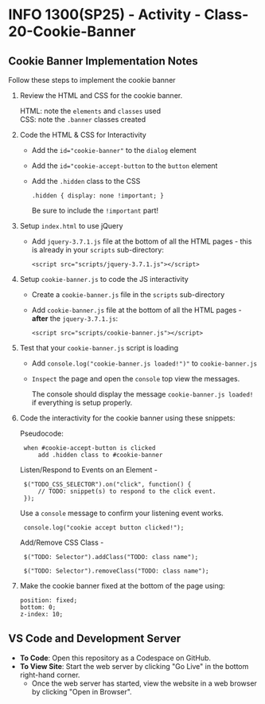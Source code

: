 # INFO 1300(SP25) - Activity - Class-20-Cookie-Banner

## Cookie Banner Implementation Notes

Follow these steps to implement the cookie banner

1. Review the HTML and CSS for the cookie banner.
   
   HTML: note the `elements` and `classes` used<br>
   CSS:  note the `.banner` classes created<br>

2. Code the HTML & CSS for Interactivity

    - Add the `id="cookie-banner"` to the `dialog` element <br>
    - Add the `id="cookie-accept-button` to the `button` element <br>
    - Add the `.hidden` class to the CSS

        `.hidden {
            display: none !important;
        }`

        Be sure to include the `!important` part!

3.  Setup `index.html` to use jQuery
   
    - Add `jquery-3.7.1.js` file at the bottom of all the HTML pages - this is already in your `scripts` sub-directory:
   
        `<script src="scripts/jquery-3.7.1.js"></script>`

4.  Setup `cookie-banner.js` to code the JS interactivity

    - Create a `cookie-banner.js` file in the `scripts` sub-directory

    - Add `cookie-banner.js` file at the bottom of all the HTML pages - **after** the `jquery-3.7.1.js`:
   
        `<script src="scripts/cookie-banner.js"></script>`

5. Test that your `cookie-banner.js` script is loading

    - Add `console.log("cookie-banner.js loaded!")"` to `cookie-banner.js`

    - `Inspect` the page and open the `console` top view the messages.

        The console should display the message `cookie-banner.js loaded!` if everything is setup properly.

6. Code the interactivity for the cookie banner using these snippets:

    Pseudocode:

        when #cookie-accept-button is clicked 
            add .hidden class to #cookie-banner
  
    Listen/Respond to Events on an Element -

        $("TODO_CSS_SELECTOR").on("click", function() {
            // TODO: snippet(s) to respond to the click event.
        });

    Use a `console` message to confirm your listening event works.

        console.log("cookie accept button clicked!");

    Add/Remove CSS Class - 

        $("TODO: Selector").addClass("TODO: class name");

        $("TODO: Selector").removeClass("TODO: class name");

1.  Make the cookie banner fixed at the bottom of the page using:

    `position: fixed;`<br>
    `bottom: 0;`<br>
    `z-index: 10;`


## VS Code and Development Server

- **To Code**: Open this repository as a Codespace on GitHub.
- **To View Site**: Start the web server by clicking "Go Live" in the bottom right-hand corner.
  - Once the web server has started, view the website in a web browser by clicking "Open in Browser".
